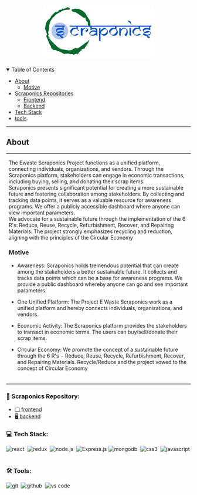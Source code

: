 <h1 align="center">
  <a href="https://github.com/dec0dOS/amazing-github-template">
    <img src="./assets/logo.png" width="300" alt="Logo">
  </a>
</h1>

<details open="open">
<summary>Table of Contents</summary>

- [About](#about)
  - [Motive](#Motive)
- [Scraponics Repositories](#folder-structure)
  - [Frontend](#frontend)
  - [Backend](#backend)
- [Tech Stack](#tech-stack)
- [tools](#tools)

</details>

---

## About

<table>
<tr>
<td>

The Ewaste Scraponics Project functions as a unified platform, connecting
individuals, organizations, and vendors. Through the Scraponics platform,
stakeholders can engage in economic transactions, including buying,
selling, and donating their scrap items.
<br />
Scraponics presents significant potential for creating a more
sustainable future and fostering collaboration among stakeholders. By
collecting and tracking data points, it serves as a valuable resource for
awareness programs. We offer a publicly accessible dashboard where
anyone can view important parameters.
<br />
We advocate for a sustainable future through the implementation of
the 6 R's: Reduce, Reuse, Recycle, Refurbishment, Recover, and
Repairing Materials. The project strongly emphasizes recycling and
reduction, aligning with the principles of the Circular Economy

### Motive
- Awareness: Scraponics holds tremendous potential that can create among
the stakeholders a better sustainable future. It collects and tracks data
points which can be a base for awareness programs. We provide a public
dashboard whereby anyone can go and see important parameters.

- One Unified Platform: The Project E Waste Scraponics work as a unified
platform and hereby connects individuals, organizations, and vendors.

- Economic Activity: The Scraponics platform provides the stakeholders to
transact in economic terms. The users can buy/sell/donate their scrap
items.

- Circular Economy: We promote the concept of a sustainable future
through the 6 R's - Reduce, Reuse, Recycle, Refurbishment, Recover, and
Repairing Materials. Recycle/Reduce and the project vowed to the concept
of Circular Economy

<br />

</td>
</tr>
</table>

### 📁 Scraponics Repository: 
- <a href="https://github.com/scraponics/scraponics__frontend">🖵 frontend<a/>
- <a href="https://github.com/scraponics/scraponics__backend">🖥️ backend<a/>


### 💻 Tech Stack:

<img alt="react" src="https://img.shields.io/badge/react-61DAFB.svg?&style=for-the-badge&logo=react&logoColor=fff" />&nbsp;
<img alt="redux" src="https://img.shields.io/badge/redux-764ABC.svg?&style=for-the-badge&logo=redux&logoColor=fff" />&nbsp;
<img alt="node.js" src="https://img.shields.io/badge/node.js-90C53F.svg?&style=for-the-badge&logo=node.js&logoColor=fff" />&nbsp;
![Express.js](https://img.shields.io/badge/express.js-%23404d59.svg?style=for-the-badge&logo=express&logoColor=%2361DAFB)
<img alt="mongodb" src="https://img.shields.io/badge/mongodb-26A944.svg?&style=for-the-badge&logo=mongodb&logoColor=fff" />&nbsp;
<img alt="css3" src="https://img.shields.io/badge/css-1572B6.svg?&style=for-the-badge&logo=css3&logoColor=fff" />&nbsp;
<img alt="javascript" src="https://img.shields.io/badge/javascript-F7DF1E.svg?&style=for-the-badge&logo=javascript&logoColor=fff" />&nbsp;


### 🛠 Tools:

<img alt="git" src="https://img.shields.io/badge/git-F05033.svg?&style=for-the-badge&logo=git&logoColor=fff" />&nbsp;
<img alt="github" src="https://img.shields.io/badge/github-000.svg?&style=for-the-badge&logo=github&logoColor=fff" />&nbsp;
<img alt="vs code" src="https://img.shields.io/badge/vs code-007ACC.svg?&style=for-the-badge&logo=visual-studio-code&logoColor=fff" />&nbsp;
